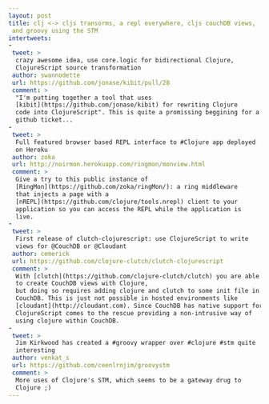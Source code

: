 ```yaml
---
layout: post
title: clj <-> cljs transorms, a repl everywhere, cljs couchDB views,
 and groovy using the STM
intertweets:
-
 tweet: >
  crazy awesome idea, use core.logic for bidirectional Clojure,
  ClojureScript source transformation
 author: swannodette
 url: https://github.com/jonase/kibit/pull/20
 comment: >
  "I'm putting together a tool that uses
  [kibit](https://github.com/jonase/kibit) for rewriting Clojure 
  code into ClojureScript". This is quite a promissing beggining for a
  github ticket...
-
 tweet: >
  Full featured browser based REPL interface to #Clojure app deployed
  on Heroku 
 author: zoka
 url: http://noirmon.herokuapp.com/ringmon/monview.html
 comment: >
  Give a try to this public instance of
  [RingMon](https://github.com/zoka/ringMon/): a ring middleware 
  that injects a page with a
  [nREPL](https://github.com/clojure/tools.nrepl) client to your
  application so you can access the REPL while the application is
  live. 
-
 tweet: >
  First release of clutch-clojurescript: use ClojureScript to write
  views for @CouchDB or @Cloudant
 author: cemerick
 url: https://github.com/clojure-clutch/clutch-clojurescript
 comment: >
  With [clutch](https://github.com/clojure-clutch/clutch) you are able
  to create CouchDB views with Clojure, 
  but doing so requires adding clojure and clutch to some init file in
  CouchDB. This is just not possible in hosted environments like
  [cloudant](http://cloudant.com). Since CouchDB has native support for JavaScript views,
  ClojureScript comes to the rescue providing a non-intrusive way of
  using clojure within CouchDB.
-
 tweet: >
  Jim Kirkwood has created a #groovy wrapper over #clojure #stm quite
  interesting 
 author: venkat_s
 url: https://github.com/ceenlrnjim/groovystm
 comment: >
  More uses of Clojure's STM, which seems to be a gateway drug to
  Clojure ;)
---
```

